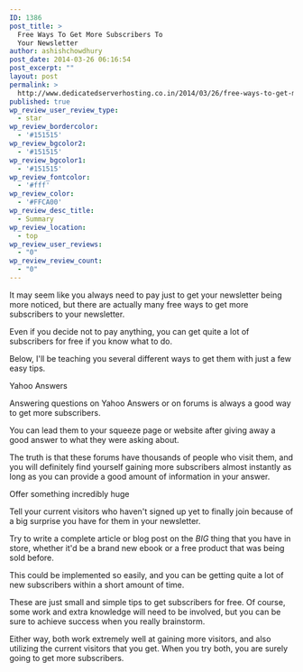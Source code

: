 ```yaml
---
ID: 1386
post_title: >
  Free Ways To Get More Subscribers To
  Your Newsletter
author: ashishchowdhury
post_date: 2014-03-26 06:16:54
post_excerpt: ""
layout: post
permalink: >
  http://www.dedicatedserverhosting.co.in/2014/03/26/free-ways-to-get-more-subscribers-to-your-newsletter/
published: true
wp_review_user_review_type:
  - star
wp_review_bordercolor:
  - '#151515'
wp_review_bgcolor2:
  - '#151515'
wp_review_bgcolor1:
  - '#151515'
wp_review_fontcolor:
  - '#fff'
wp_review_color:
  - '#FFCA00'
wp_review_desc_title:
  - Summary
wp_review_location:
  - top
wp_review_user_reviews:
  - "0"
wp_review_review_count:
  - "0"
---
```

It may seem like you always need to pay just to get your newsletter being more noticed, but there are actually many free ways to get more subscribers to your newsletter.

Even if you decide not to pay anything, you can get quite a lot of subscribers for free if you know what to do.

Below, I'll be teaching you several different ways to get them with just a few easy tips. 

Yahoo Answers 

Answering questions on Yahoo Answers or on forums is always a good way to get more subscribers.

You can lead them to your squeeze page or website after giving away a good answer to what they were asking about.

The truth is that these forums have thousands of people who visit them, and you will definitely find yourself gaining more subscribers almost instantly as long as you can provide a good amount of information in your answer. 

Offer something incredibly huge 

Tell your current visitors who haven't signed up yet to finally join because of a big surprise you have for them in your newsletter.

Try to write a complete article or blog post on the *BIG* thing that you have in store, whether it'd be a brand new ebook or a free product that was being sold before.

This could be implemented so easily, and you can be getting quite a lot of new subscribers within a short amount of time.

These are just small and simple tips to get subscribers for free. Of course, some work and extra knowledge will need to be involved, but you can be sure to achieve success when you really brainstorm.

Either way, both work extremely well at gaining more visitors, and also utilizing the current visitors that you get. When you try both, you are surely going to get more subscribers.